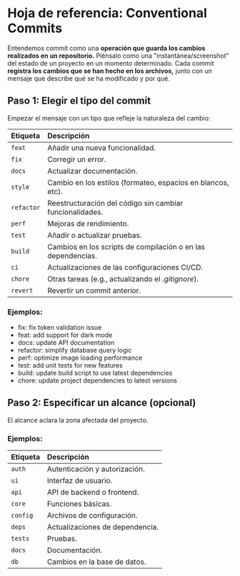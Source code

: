 # Hoja de referencia: Conventional Commits

Entendemos commit como una **operación que guarda los cambios realizados en un repositorio.** Piénsalo como una "instantánea/screenshot" del estado de un proyecto en un momento determinado. Cada commit **registra los cambios que se han hecho en los archivos,** junto con un mensaje que describe qué se ha modificado y por qué.

## Paso 1: Elegir el tipo del commit
Empezar el mensaje con un tipo que refleje la naturaleza del cambio:

| Etiqueta   | Descripción                                                  | 
| :---       | :---                                                         | 
| `feat`     | Añadir una nueva funcionalidad.                              |
| `fix`      |  Corregir un error.                                          |
| `docs`     | Actualizar documentación.                                    |
| `style`    | Cambio en los estilos (formateo, espacios en blancos, etc).  |
| `refactor` | Reestructuración del código sin cambiar funcionalidades.     |
| `perf`     | Mejoras de rendimiento.                                      |
| `test`     | Añadir o actualizar pruebas.                                 |
| `build`    | Cambios en los scripts de compilación o en las dependencias. |
| `ci`       | Actualizaciones de las configuraciones CI/CD.                |
| `chore`    | Otras tareas (e.g., actualizando el _.gitignore_).           |
| `revert`   | Revertir un commit anterior.                                 |

### Ejemplos: 
- fix: fix token validation issue
- feat: add support for dark mode
- docs: update API documentation
- refactor: simplify database query logic
- perf: optimize image loading performance
- test: add unit tests for new features
- build: update build script to use latest dependencies
- chore: update project dependencies to latest versions


## Paso 2: Especificar un alcance (opcional)
El alcance aclara la zona afectada del proyecto.

### Ejemplos:

| Etiqueta   | Descripción                     | 
| :---       | :---                            | 
| `auth`     | Autenticación y autorización.   |
| `ui`       | Interfaz de usuario.            |
| `api`      | API de backend o frontend.      |
| `core`     | Funciones básicas.              | 
| `config`   | Archivos de configuración.      |
| `deps`     | Actualizaciones de dependencia. |
| `tests`    | Pruebas.                        |
| `docs`     | Documentación.                  |
| `db`       | Cambios en la base de datos.    |
